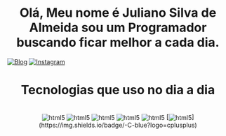 # <h1 align="center"> Olá, Meu nome é Juliano Silva de Almeida sou um Programador buscando ficar melhor a cada dia. </h1>
[![Blog](https://img.shields.io/badge/LinkedIn-0077B5?style=for-the-badge&logo=linkedin&logoColor=white)](https://www.linkedin.com/in/juliano-silva-de-almeida-8a7b42238/)
[![Instagram](https://img.shields.io/badge/Instagram-E4405F?style=for-the-badge&logo=instagram&logoColor=white)](https://www.instagram.com/ju.liano1841/)


# <h1 align="center"> Tecnologias que uso no dia a dia </h1>
<div style="display:inline_block" align="center"><br/>
<img align="center" alt="html5" src="https://img.shields.io/badge/JavaScript-323330?style=for-the-badge&logo=javascript&logoColor=F7DF1E"/>
<img align="center" alt="html5" src="https://img.shields.io/badge/HTML5-E34F26?style=for-the-badge&logo=html5&logoColor=white"/>
<img align="center" alt="html5" src="https://img.shields.io/badge/CSS3-1572B6?style=for-the-badge&logo=css3&logoColor=white"/>
<img align="center" alt="html5" src="https://img.shields.io/badge/Python-14354C?style=for-the-badge&logo=python&logoColor=white"/>
<img align="center" alt="html5" src="https://img.shields.io/badge/React-20232A?style=for-the-badge&logo=react&logoColor=61DAFB"/>
[<img align="center" alt="html5" src="https://img.shields.io/badge/React_Native-20232A?style=for-the-badge&logo=react&logoColor=61DAFB"/>](https://img.shields.io/badge/-C-blue?logo=cplusplus)
</div>
<br>
</div>
